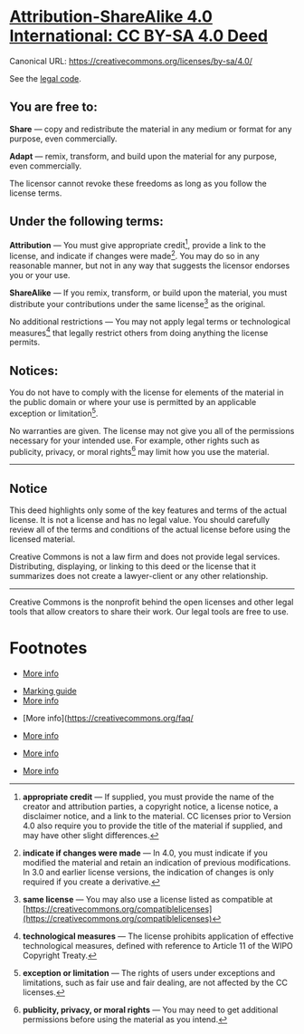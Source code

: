 # [Attribution-ShareAlike 4.0 International: CC BY-SA 4.0 Deed](https://creativecommons.org/licenses/by-sa/4.0/legalcode.en)

Canonical URL: https://creativecommons.org/licenses/by-sa/4.0/

See the [legal code](https://creativecommons.org/licenses/by-sa/4.0/legalcode.en).

## You are free to:

**Share** — copy and redistribute the material in any medium or format for any purpose, even commercially.

**Adapt** — remix, transform, and build upon the material for any purpose, even commercially.

The licensor cannot revoke these freedoms as long as you follow the license terms.

## Under the following terms:

**Attribution** — You must give appropriate credit[^appropriate], provide a link to the license, and indicate if changes were made[^changes]. You may do so in any reasonable manner, but not in any way that suggests the licensor endorses you or your use.

**ShareAlike** — If you remix, transform, or build upon the material, you must distribute your contributions under the same license[^license] as the original.

No additional restrictions — You may not apply legal terms or technological measures[^technology] that legally restrict others from doing anything the license permits.

## Notices:

You do not have to comply with the license for elements of the material in the public domain or where your use is permitted by an applicable exception or limitation[^exception].

No warranties are given. The license may not give you all of the permissions necessary for your intended use. For example, other rights such as publicity, privacy, or moral rights[^moral] may limit how you use the material.

---

## Notice

This deed highlights only some of the key features and terms of the actual license. It is not a license and has no legal value. You should carefully review all of the terms and conditions of the actual license before using the licensed material.

Creative Commons is not a law firm and does not provide legal services. Distributing, displaying, or linking to this deed or the license that it summarizes does not create a lawyer-client or any other relationship.

---

Creative Commons is the nonprofit behind the open licenses and other legal tools that allow creators to share their work. Our legal tools are free to use.

# Footnotes

[^appropriate]: **appropriate credit** — If supplied, you must provide the name of the creator and attribution parties, a copyright notice, a license notice, a disclaimer notice, and a link to the material. CC licenses prior to Version 4.0 also require you to provide the title of the material if supplied, and may have other slight differences.
  * [More info](https://wiki.creativecommons.org/License_Versions#Detailed_attribution_comparison_chart)

[^changes]: **indicate if changes were made** — In 4.0, you must indicate if you modified the material and retain an indication of previous modifications. In 3.0 and earlier license versions, the indication of changes is only required if you create a derivative.
  * [Marking guide](https://wiki.creativecommons.org/Best_practices_for_attribution#This_is_a_good_attribution_for_material_you_modified_slightly)
  * [More info](https://wiki.creativecommons.org/License_Versions#Modifications_and_adaptations_must_be_marked_as_such)

[^license]: **same license** — You may also use a license listed as compatible at [https://creativecommons.org/compatiblelicenses](https://creativecommons.org/compatiblelicenses)
  * [More info](https://creativecommons.org/faq/

[^technology]: **technological measures** — The license prohibits application of effective technological measures, defined with reference to Article 11 of the WIPO Copyright Treaty.
  * [More info](https://wiki.creativecommons.org/License_Versions#Application_of_effective_technological_measures_by_users_of_CC-licensed_works_prohibited)

[^exception]: **exception or limitation** — The rights of users under exceptions and limitations, such as fair use and fair dealing, are not affected by the CC licenses.
  * [More info](https://wiki.creativecommons.org/Frequently_Asked_Questions#Do_Creative_Commons_licenses_affect_exceptions_and_limitations_to_copyright.2C_such_as_fair_dealing_and_fair_use.3F)

[^moral]: **publicity, privacy, or moral rights** — You may need to get additional permissions before using the material as you intend.
  * [More info](https://wiki.creativecommons.org/Considerations_for_licensors_and_licensees)
